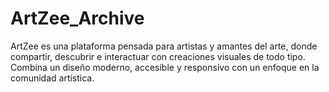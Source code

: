 # ArtZee_Archive
ArtZee es una plataforma pensada para artistas y amantes del arte, donde compartir, descubrir e interactuar con creaciones visuales de todo tipo. Combina un diseño moderno, accesible y responsivo con un enfoque en la comunidad artística.
